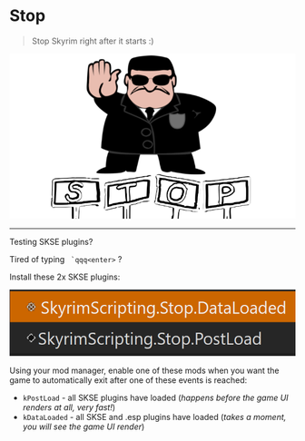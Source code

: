# Stop

> Stop Skyrim right after it starts :)

![Stop](Images/Logo.png)

---

Testing SKSE plugins?

Tired of typing `` `qqq<enter>`` ?

Install these 2x SKSE plugins:

![Screenshot](Images/Screenshot.png)

Using your mod manager, enable one of these mods when you want the game to automatically exit after one of these events is reached:

- `kPostLoad` - all SKSE plugins have loaded (_happens before the game UI renders at all, very fast!_)
- `kDataLoaded` - all SKSE and .esp plugins have loaded (_takes a moment, you will see the game UI render_) 
